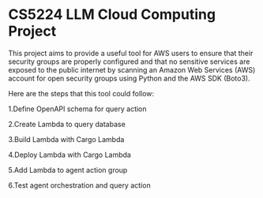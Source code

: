 # CS5224 LLM Cloud Computing Project
This project aims to provide a useful tool for AWS users to ensure that their security groups are properly configured and that no sensitive services are exposed to the public internet by scanning an Amazon Web Services (AWS) account for open security groups using Python and the AWS SDK (Boto3).

Here are the steps that this tool could follow:

1.Define OpenAPI schema for query action

2.Create Lambda to query database

3.Build Lambda with Cargo Lambda

4.Deploy Lambda with Cargo Lambda

5.Add Lambda to agent action group

6.Test agent orchestration and query action

